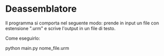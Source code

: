 # Deassemblatore

Il programma si comporta nel seguente modo: prende in input un file con estensione ".urm" e scrive l'output in un file di testo.

Come eseguirlo:

python main.py nome_file.urm
